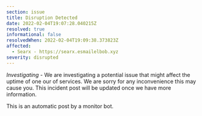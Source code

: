 ```yaml
---
section: issue
title: Disruption Detected
date: 2022-02-04T19:07:28.040215Z
resolved: true
informational: false
resolvedWhen: 2022-02-04T19:09:38.373823Z
affected:
  - Searx - https://searx.esmailelbob.xyz
severity: disrupted
---
```

*Investigating* - We are investigating a potential issue that might affect the uptime of one our of services. We are sorry for any inconvenience this may cause you. This incident post will be updated once we have more information.

This is an automatic post by a monitor bot.
        